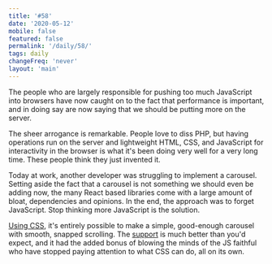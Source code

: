 ```yaml
---
title: '#58'
date: '2020-05-12'
mobile: false
featured: false
permalink: '/daily/58/'
tags: daily
changeFreq: 'never'
layout: 'main'
---
```


The people who are largely responsible for pushing too much JavaScript into browsers have now caught on to the fact that performance is important, and in doing say are now saying that we should be putting more on the server.

The sheer arrogance is remarkable. People love to diss PHP, but having operations run on the server and lightweight HTML, CSS, and JavaScript for interactivity in the browser is what it's been doing very well for a very long time. These people think they just invented it.

Today at work, another developer was struggling to implement a carousel. Setting aside the fact that a carousel is not something we should even be adding now, the many React based libraries come with a large amount of bloat, dependencies and opinions. In the end, the approach was to forget JavaScript. Stop thinking more JavaScript is the solution.

[Using CSS](https://codepen.io/alanshortis/pen/XWmYyjO), it's entirely possible to make a simple, good-enough carousel with smooth, snapped scrolling. The [support](https://caniuse.com/#feat=css-snappoints) is much better than you'd expect, and it had the added bonus of blowing the minds of the JS faithful who have stopped paying attention to what CSS can do, all on its own.
